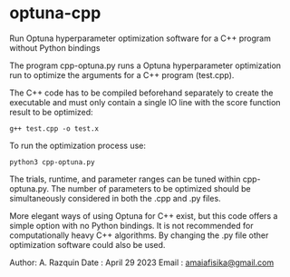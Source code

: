 # optuna-cpp
Run Optuna hyperparameter optimization software for a C++ program without Python bindings

The program cpp-optuna.py runs a Optuna hyperparameter optimization run to optimize the arguments for a C++ program (test.cpp). 

The C++ code has to be compiled beforehand separately to create the executable and must only contain a single IO line with the score function result to be optimized: 

```g++ test.cpp -o test.x```

To run the optimization process use:

```python3 cpp-optuna.py```

The trials, runtime, and parameter ranges can be tuned within cpp-optuna.py. The number of parameters to be optimized should be simultaneously considered in both the .cpp and .py files.

More elegant ways of using Optuna for C++ exist, but this code offers a simple option with no Python bindings. It is not recommended for computationally heavy C++ algorithms. By changing the .py file other optimization software could also be used. 

Author: A. Razquin
Date  : April 29 2023
Email : amaiafisika@gmail.com
